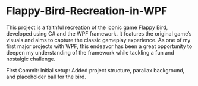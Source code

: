 # Flappy-Bird-Recreation-in-WPF
This project is a faithful recreation of the iconic game Flappy Bird, developed using C# and the WPF framework. It features the original game’s visuals and aims to capture the classic gameplay experience. As one of my first major projects with WPF, this endeavor has been a great opportunity to deepen my understanding of the framework while tackling a fun and nostalgic challenge.

First Commit:
Initial setup: Added project structure, parallax background, and placeholder ball for the bird.
